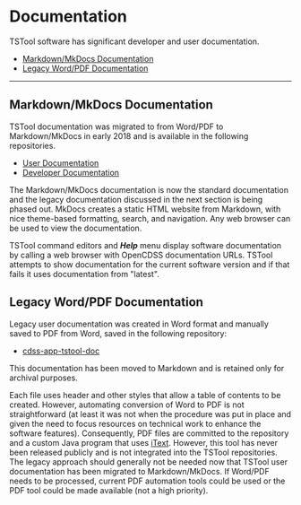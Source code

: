 # Documentation #

TSTool software has significant developer and user documentation.

* [Markdown/MkDocs Documentation](#markdownmkdocs-documentation)
* [Legacy Word/PDF Documentation](#legacy-wordpdf-documentation)

----------------------

## Markdown/MkDocs Documentation ##

TSTool documentation was migrated to from Word/PDF to Markdown/MkDocs in early 2018 and is available in the following repositories.

* [User Documentation](https://github.com/OpenCDSS/cdss-app-tstool-doc-user)
* [Developer Documentation](https://github.com/OpenCDSS/cdss-app-tstool-doc-dev)

The Markdown/MkDocs documentation is now the standard documentation and the legacy documentation discussed
in the next section is being phased out.  MkDocs creates a static HTML website from Markdown,
with nice theme-based formatting, search, and navigation.
Any web browser can be used to view the documentation.

TSTool command editors and ***Help*** menu display software documentation by calling a web browser
with OpenCDSS documentation URLs.
TSTool attempts to show documentation for the current software version and if that fails it uses documentation from "latest".

## Legacy Word/PDF Documentation ##

Legacy user documentation was created in Word format and manually saved to PDF from Word,
saved in the following repository:

* [cdss-app-tstool-doc](https://github.com/OpenCDSS/cdss-app-tstool-doc)

This documentation has been moved to Markdown and is retained only for archival purposes.

Each file uses header and other styles that allow a table of contents to be created.
However, automating conversion of Word to PDF is not straightforward
(at least it was not when the procedure was put in place and given the need to focus resources
on technical work to enhance the software features).
Consequently, PDF files are committed to the repository and a custom Java program
that uses [iText](https://itextpdf.com/).
However, this tool has never been released publicly and is not integrated into the TSTool repositories.
The legacy approach should generally not be needed now that TSTool user documentation has
been migrated to Markdown/MkDocs.
If Word/PDF needs to be processed, current PDF automation tools could be used or the
PDF tool could be made available (not a high priority).
